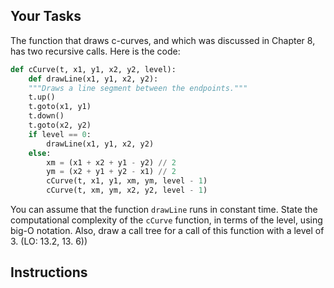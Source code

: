 <!-- manual -->

## Your Tasks

The function that draws c-curves, and which was discussed in Chapter 8, has two recursive calls. Here is the code:

```python
def cCurve(t, x1, y1, x2, y2, level):
    def drawLine(x1, y1, x2, y2):
    """Draws a line segment between the endpoints."""
    t.up()
    t.goto(x1, y1)
    t.down()
    t.goto(x2, y2)
    if level == 0:
        drawLine(x1, y1, x2, y2)
    else:
        xm = (x1 + x2 + y1 - y2) // 2
        ym = (x2 + y1 + y2 - x1) // 2
        cCurve(t, x1, y1, xm, ym, level - 1)
        cCurve(t, xm, ym, x2, y2, level - 1)
```

You can assume that the function `drawLine` runs in constant time. State the computational complexity of the `cCurve` function, in terms of the level, using big-O notation. Also, draw a call tree for a call of this function with a level of 3. (LO: 13.2, 13. 6))

## Instructions
